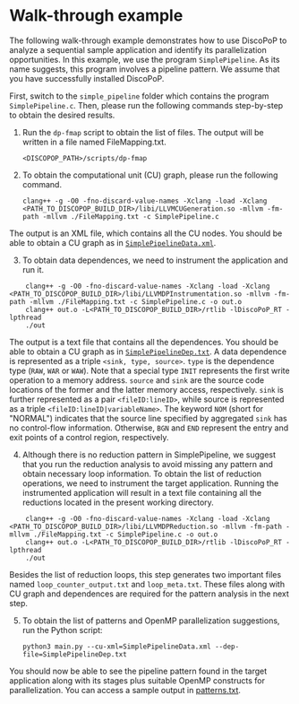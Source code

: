 # Walk-through example
The following walk-through example demonstrates how to use DiscoPoP to analyze a sequential sample application and identify its parallelization opportunities. In this example, we use the program `SimplePipeline`. As its name suggests, this program involves a pipeline pattern. We assume that you have successfully installed DiscoPoP.

First, switch to the `simple_pipeline` folder which contains the program `SimplePipeline.c`. Then, please run the following commands step-by-step to obtain the desired results.

1) Run the `dp-fmap` script to obtain the list of files. The output will be written in a file named FileMapping.txt.

    `<DISCOPOP_PATH>/scripts/dp-fmap`

2) To obtain the computational unit (CU) graph, please run the following command.

    `clang++ -g -O0 -fno-discard-value-names -Xclang -load -Xclang <PATH_TO_DISCOPOP_BUILD_DIR>/libi/LLVMCUGeneration.so -mllvm -fm-path -mllvm ./FileMapping.txt -c SimplePipeline.c`

The output is an XML file, which contains all the CU nodes. You should be able to obtain a CU graph as in [`SimplePipelineData.xml`](simple_pipeline/data/SimplePipelineData.xml).

3) To obtain data dependences, we need to instrument the application and run it. 
```
    clang++ -g -O0 -fno-discard-value-names -Xclang -load -Xclang <PATH_TO_DISCOPOP_BUILD_DIR>/libi/LLVMDPInstrumentation.so -mllvm -fm-path -mllvm ./FileMapping.txt -c SimplePipeline.c -o out.o
    clang++ out.o -L<PATH_TO_DISCOPOP_BUILD_DIR>/rtlib -lDiscoPoP_RT -lpthread
    ./out
```
The output is a text file that contains all the dependences. You should be able to obtain a CU graph as in [`SimplePipelineDep.txt`](simple_pipeline/data/SimplePipelineDep.txt).
A data dependence is represented as a triple `<sink, type, source>`. `type` is the dependence type (`RAW`, `WAR` or `WAW`). Note that a special type `INIT` represents the first write operation to a memory address. `source` and `sink` are the source code locations of the former and the latter memory access, respectively. `sink` is further represented as a pair `<fileID:lineID>`, while source is represented as a triple `<fileID:lineID|variableName>`. The keyword `NOM` (short for "NORMAL") indicates that the source line specified by aggregated `sink` has no control-flow information. Otherwise, `BGN` and `END` represent the entry and exit points of a control region, respectively.

4) Although there is no reduction pattern in SimplePipeline, we suggest that you run the reduction analysis to avoid missing any pattern and obtain necessary loop information. To obtain the list of reduction operations, we need to instrument the target application. Running the instrumented application will result in a text file containing all the reductions located in the present working directory.
```
    clang++ -g -O0 -fno-discard-value-names -Xclang -load -Xclang <PATH_TO_DISCOPOP_BUILD_DIR>/libi/LLVMDPReduction.so -mllvm -fm-path -mllvm ./FileMapping.txt -c SimplePipeline.c -o out.o
    clang++ out.o -L<PATH_TO_DISCOPOP_BUILD_DIR>/rtlib -lDiscoPoP_RT -lpthread
    ./out
```
Besides the list of reduction loops, this step generates two important files named `loop_counter_output.txt` and `loop_meta.txt`. These files along with CU graph and dependences are required for the pattern analysis in the next step.

5) To obtain the list of patterns and OpenMP parallelization suggestions, run the Python script:

    `python3 main.py --cu-xml=SimplePipelineData.xml --dep-file=SimplePipelineDep.txt`

You should now be able to see the pipeline pattern found in the target application along with its stages plus suitable OpenMP constructs for parallelization. You can access a sample output in [patterns.txt](simple_pipeline/data/patterns.txt).
